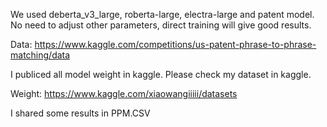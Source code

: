 We used deberta_v3_large, roberta-large, electra-large and patent model. No need to adjust other parameters, direct training will give good results.

Data: https://www.kaggle.com/competitions/us-patent-phrase-to-phrase-matching/data

I publiced all model weight in kaggle.  Please check my dataset in kaggle. 

Weight: https://www.kaggle.com/xiaowangiiiii/datasets

I shared some results in PPM.CSV
